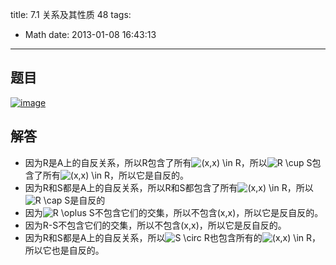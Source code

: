 title: 7.1 关系及其性质 48
tags:
  - Math
date: 2013-01-08 16:43:13
---

## 题目

[![image](http://freewind.me/wp-content/uploads/2013/01/image_thumb158.png "image")](http://freewind.me/wp-content/uploads/2013/01/image156.png)

## 解答

*   因为R是A上的自反关系，所以R包含了所有![(x,x) \in R](http://chart.apis.google.com/chart?cht=tx&amp;chs=1x0&amp;chf=bg,s,FFFFFF00&amp;chco=000000&amp;chl=%28x%2Cx%29%20%5Cin%20R)，所以![R \cup S](http://chart.apis.google.com/chart?cht=tx&amp;chs=1x0&amp;chf=bg,s,FFFFFF00&amp;chco=000000&amp;chl=R%20%5Ccup%20S)包含了所有![(x,x) \in R](http://chart.apis.google.com/chart?cht=tx&amp;chs=1x0&amp;chf=bg,s,FFFFFF00&amp;chco=000000&amp;chl=%28x%2Cx%29%20%5Cin%20R)，所以它是自反的。
*   因为R和S都是A上的自反关系，所以R和S都包含了所有![(x,x) \in R](http://chart.apis.google.com/chart?cht=tx&amp;chs=1x0&amp;chf=bg,s,FFFFFF00&amp;chco=000000&amp;chl=%28x%2Cx%29%20%5Cin%20R)，所以![R \cap S](http://chart.apis.google.com/chart?cht=tx&amp;chs=1x0&amp;chf=bg,s,FFFFFF00&amp;chco=000000&amp;chl=R%20%5Ccap%20S)是自反的
*   因为![R \oplus S](http://chart.apis.google.com/chart?cht=tx&amp;chs=1x0&amp;chf=bg,s,FFFFFF00&amp;chco=000000&amp;chl=R%20%5Coplus%20S)不包含它们的交集，所以不包含(x,x)，所以它是反自反的。
*   因为R-S不包含它们的交集，所以不包含(x,x)，所以它是反自反的。
*   因为R和S都是A上的自反关系，所以![S \circ R](http://chart.apis.google.com/chart?cht=tx&amp;chs=1x0&amp;chf=bg,s,FFFFFF00&amp;chco=000000&amp;chl=S%20%5Ccirc%20R)也包含所有的![(x,x) \in R](http://chart.apis.google.com/chart?cht=tx&amp;chs=1x0&amp;chf=bg,s,FFFFFF00&amp;chco=000000&amp;chl=%28x%2Cx%29%20%5Cin%20R)，所以它也是自反的。